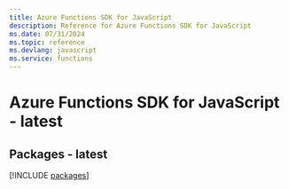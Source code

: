 ```yaml
---
title: Azure Functions SDK for JavaScript
description: Reference for Azure Functions SDK for JavaScript
ms.date: 07/31/2024
ms.topic: reference
ms.devlang: javascript
ms.service: functions
---
```

# Azure Functions SDK for JavaScript - latest
## Packages - latest
[!INCLUDE [packages](functions-index.md)]